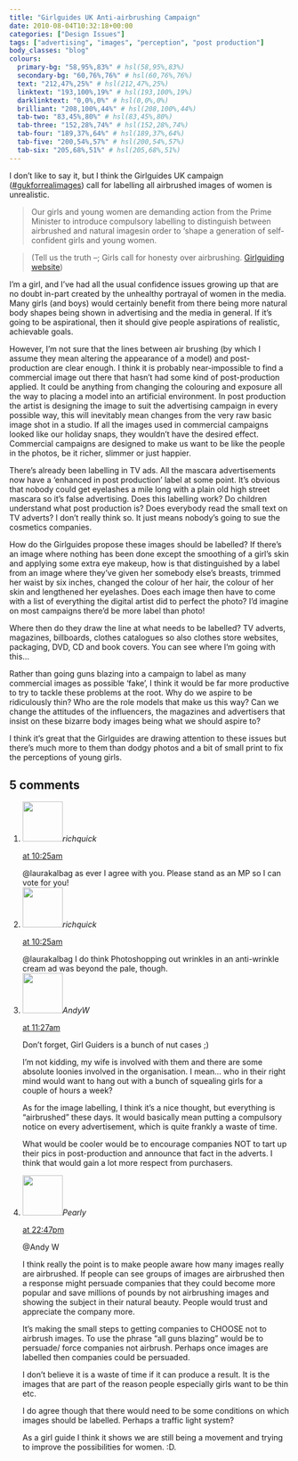 ```yaml
---
title: "Girlguides UK Anti-airbrushing Campaign"
date: 2010-08-04T10:32:18+00:00
categories: ["Design Issues"]
tags: ["advertising", "images", "perception", "post production"]
body_classes: "blog"
colours:
  primary-bg: "58,95%,83%" # hsl(58,95%,83%)
  secondary-bg: "60,76%,76%" # hsl(60,76%,76%)
  text: "212,47%,25%" # hsl(212,47%,25%)
  linktext: "193,100%,19%" # hsl(193,100%,19%)
  darklinktext: "0,0%,0%" # hsl(0,0%,0%)
  brilliant: "208,100%,44%" # hsl(208,100%,44%)
  tab-two: "83,45%,80%" # hsl(83,45%,80%)
  tab-three: "152,28%,74%" # hsl(152,28%,74%)
  tab-four: "189,37%,64%" # hsl(189,37%,64%)
  tab-five: "200,54%,57%" # hsl(200,54%,57%)
  tab-six: "205,68%,51%" # hsl(205,68%,51%)
---
```


I don’t like to say it, but I think the Girlguides UK campaign ([#](http://twitter.com/#search?q=%23gukforrealimages "hashtag search on Twitter")[gukforrealimages](http://twitter.com/#search?q=%23gukforrealimages "hashtag search on Twitter")) call for labelling all airbrushed images of women is unrealistic.

> Our girls and young women are demanding action from the Prime Minister to introduce compulsory labelling to distinguish between airbrushed and natural imagesin order to ‘shape a generation of self-confident girls and young women.

> (Tell us the truth –; Girls call for honesty over airbrushing. [Girlguiding website](http://www.girlguiding.org.uk/system_pages/small_navigation/latest_news/tell_us_the_truth.aspx))

I’m a girl, and I’ve had all the usual confidence issues growing up that are no doubt in-part created by the unhealthy portrayal of women in the media. Many girls (and boys) would certainly benefit from there being more natural body shapes being shown in advertising and the media in general. If it’s going to be aspirational, then it should give people aspirations of realistic, achievable goals.

However, I’m not sure that the lines between air brushing (by which I assume they mean altering the appearance of a model) and post-production are clear enough. I think it is probably near-impossible to find a commercial image out there that hasn’t had some kind of post-production applied. It could be anything from changing the colouring and exposure all the way to placing a model into an artificial environment. In post production the artist is designing the image to suit the advertising campaign in every possible way, this will inevitably mean changes from the very raw basic image shot in a studio. If all the images used in commercial campaigns looked like our holiday snaps, they wouldn’t have the desired effect. Commercial campaigns are designed to make us want to be like the people in the photos, be it richer, slimmer or just happier.

There’s already been labelling in TV ads. All the mascara advertisements now have a ‘enhanced in post production’ label at some point. It’s obvious that nobody could get eyelashes a mile long with a plain old high street mascara so it’s false advertising. Does this labelling work? Do children understand what post production is? Does everybody read the small text on TV adverts? I don’t really think so. It just means nobody’s going to sue the cosmetics companies.

How do the Girlguides propose these images should be labelled? If there’s an image where nothing has been done except the smoothing of a girl’s skin and applying some extra eye makeup, how is that distinguished by a label from an image where they’ve given her somebody else’s breasts, trimmed her waist by six inches, changed the colour of her hair, the colour of her skin and lengthened her eyelashes. Does each image then have to come with a list of everything the digital artist did to perfect the photo? I’d imagine on most campaigns there’d be more label than photo!

Where then do they draw the line at what needs to be labelled? TV adverts, magazines, billboards, clothes catalogues so also clothes store websites, packaging, DVD, CD and book covers. You can see where I’m going with this…

Rather than going guns blazing into a campaign to label as many commercial images as possible ‘fake’, I think it would be far more productive to try to tackle these problems at the root. Why do we aspire to be ridiculously thin? Who are the role models that make us this way? Can we change the attitudes of the influencers, the magazines and advertisers that insist on these bizarre body images being what we should aspire to?

I think it’s great that the Girlguides are drawing attention to these issues but there’s much more to them than dodgy photos and a bit of small print to fix the perceptions of young girls.

## 5 comments

<ol class="commentlist">
	<li class="comment even thread-even depth-1" id="li-comment-36">
			<div class="comment-author vcard">
			<img alt='' src='https://secure.gravatar.com/avatar/d281a23b55db2b3d1d6b0be43791bf6b?s=72&amp;d=mm&amp;r=g' srcset='https://secure.gravatar.com/avatar/d281a23b55db2b3d1d6b0be43791bf6b?s=144&amp;d=mm&amp;r=g 2x' class='avatar avatar-72 photo' height='72' width='72' /><cite class="fn">richquick</cite>
				<aside class="comment-meta commentmetadata"><p><a href="#comment-36"><time datetime="2010-08-04T10:25:17+00:00" pubdate class="published">
		 at <span class="hours">10:25am</span></time></a></p>
	</aside>
	</div>
	<div class="comment-entry">
		@laurakalbag as ever I agree with you. Please stand as an MP so I can vote for you!
	</div>
</li>
	<li class="comment odd alt thread-odd thread-alt depth-1" id="li-comment-37">
			<div class="comment-author vcard">
			<img alt='' src='https://secure.gravatar.com/avatar/d281a23b55db2b3d1d6b0be43791bf6b?s=72&amp;d=mm&amp;r=g' srcset='https://secure.gravatar.com/avatar/d281a23b55db2b3d1d6b0be43791bf6b?s=144&amp;d=mm&amp;r=g 2x' class='avatar avatar-72 photo' height='72' width='72' /><cite class="fn">richquick</cite>
				<aside class="comment-meta commentmetadata"><p><a href="#comment-37"><time datetime="2010-08-04T10:25:47+00:00" pubdate class="published">
		 at <span class="hours">10:25am</span></time></a></p>
	</aside>
	</div>
	<div class="comment-entry">
		@laurakalbag I do think Photoshopping out wrinkles in an anti-wrinkle cream ad was beyond the pale, though.
	</div>
</li>
	<li class="comment even thread-even depth-1" id="li-comment-35">
			<div class="comment-author vcard">
			<img alt='' src='https://secure.gravatar.com/avatar/5d2ba25cc379899a37b46acae43f6ddc?s=72&amp;d=mm&amp;r=g' srcset='https://secure.gravatar.com/avatar/5d2ba25cc379899a37b46acae43f6ddc?s=144&amp;d=mm&amp;r=g 2x' class='avatar avatar-72 photo' height='72' width='72' /><cite class="fn">AndyW</cite>
				<aside class="comment-meta commentmetadata"><p><a href="#comment-35"><time datetime="2010-08-04T11:27:08+00:00" pubdate class="published">
		 at <span class="hours">11:27am</span></time></a></p>
	</aside>
	</div>
	<div class="comment-entry">
		Don’t forget, Girl Guiders is a bunch of nut cases ;)

I’m not kidding, my wife is involved with them and there are some absolute loonies involved in the organisation. I mean&#8230; who in their right mind would want to hang out with a bunch of squealing girls for a couple of hours a week?

As for the image labelling, I think it’s a nice thought, but everything is “airbrushed” these days. It would basically mean putting a compulsory notice on every advertisement, which is quite frankly a waste of time.

What would be cooler would be to encourage companies NOT to tart up their pics in post-production and announce that fact in the adverts. I think that would gain a lot more respect from purchasers.
	</div>
</li>
	<li class="comment odd alt thread-odd thread-alt depth-1" id="li-comment-39">
			<div class="comment-author vcard">
			<img alt='' src='https://secure.gravatar.com/avatar/69e3906339fed4cd6d8790e0b2a42d6d?s=72&amp;d=mm&amp;r=g' srcset='https://secure.gravatar.com/avatar/69e3906339fed4cd6d8790e0b2a42d6d?s=144&amp;d=mm&amp;r=g 2x' class='avatar avatar-72 photo' height='72' width='72' /><cite class="fn">Pearly</cite>
				<aside class="comment-meta commentmetadata"><p><a href="#comment-39"><time datetime="2010-12-19T22:47:30+00:00" pubdate class="published">
		 at <span class="hours">22:47pm</span></time></a></p>
	</aside>
	</div>
	<div class="comment-entry">
		@Andy W

I think really the point is to make people aware how many images really are airbrushed. If people can see groups of images are airbrushed then a response might persuade companies that they could become more popular and save millions of pounds by not airbrushing images and showing the subject in their natural beauty. People would trust and appreciate the company more.

It’s making the small steps to getting companies to CHOOSE not to airbrush images. To use the phrase “all guns blazing” would be to persuade/ force companies not airbrush. Perhaps once images are labelled then companies could be persuaded.

<p>I don’t believe it is a waste of time if it can produce a result. It is the images that are part of the reason people especially girls want to be thin etc.

I do agree though that there would need to be some conditions on which images should be labelled. Perhaps a traffic light system?</p>
As a girl guide I think it shows we are still being a movement and trying to improve the possibilities for women. :D.
	</div>
</li>
</ol>
